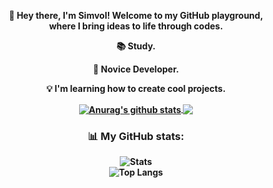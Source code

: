 <div align="center">
<b><p>👋    Hey there, I'm Simvol! Welcome to my GitHub playground,<br/>where I bring ideas to life through codes.</p><b>
<b><p>📚    Study.</p><b>
<b><p>🚀    Novice Developer.</p></b>
<b><p>💡    I'm learning how to create cool projects.</p></b>
<a href="https://github.com/S1mvolxD">
  <img align="center" src="https://github-readme-stats.vercel.app/api?username=S1mvolxD&show_icons=true&include_all_commits=true&theme=dark&hide_border=true" alt="Anurag's github stats" />
<a href="https://github.com/S1mvolxD">
  <img align="center" src="https://github-readme-stats.vercel.app/api/top-langs/?username=S1mvolxD&layout=compact&theme=dark&hide_border=true" />
</a>

### 📊 My GitHub stats:
![Stats](https://github-readme-stats.vercel.app/api?username=S1mvolxD&show_icons=true&theme=radical)  
![Top Langs](https://github-readme-stats.vercel.app/api/top-langs/?username=S1mvolxD&layout=compact&theme=radical)  
</div>
